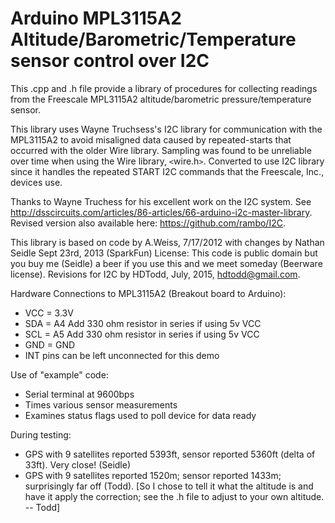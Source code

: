 # Arduino MPL3115A2 Altitude/Barometric/Temperature sensor control over I2C

This .cpp and .h file provide a library of procedures for collecting readings from 
the Freescale MPL3115A2 altitude/barometric pressure/temperature sensor.

This library uses Wayne Truchsess's I2C library for communication with the MPL3115A2 to avoid
misaligned data caused by repeated-starts that occurred with the older Wire library.
Sampling was found to be unreliable over time when using the Wire library, `<`wire.h`>`.
Converted to use I2C library since it handles the repeated START I2C commands that the 
Freescale, Inc., devices use.

Thanks to Wayne Truchess for his excellent work on the I2C system.
See <http://dsscircuits.com/articles/86-articles/66-arduino-i2c-master-library>.  Revised version also available here: <https://github.com/rambo/I2C>.

This library is based on code by A.Weiss, 7/17/2012 with changes by Nathan Seidle Sept 23rd, 2013 (SparkFun)
License: This code is public domain but you buy me (Seidle) a beer if you use this and we meet someday (Beerware license). 
Revisions for I2C by HDTodd, July, 2015, <hdtodd@gmail.com>.
 
Hardware Connections to MPL3115A2 (Breakout board to Arduino):

* VCC = 3.3V
* SDA = A4		Add 330 ohm resistor in series if using 5v VCC
* SCL = A5		Add 330 ohm resistor in series if using 5v VCC
* GND = GND
* INT pins can be left unconnected for this demo
 
Use of "example" code:

* Serial terminal at 9600bps
* Times various sensor measurements
* Examines status flags used to poll device for data ready
 
During testing: 

* GPS with 9 satellites reported 5393ft, sensor reported 5360ft 
(delta of 33ft). Very close! (Seidle)  
* GPS with 9 satellites reported 1520m; sensor reported 1433m; 
surprisingly far off (Todd).  [So I chose to tell it what the altitude is and have it apply the correction; see the .h file to adjust to your own altitude. -- Todd]

